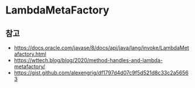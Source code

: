 # LambdaMetaFactory

## 참고

- <https://docs.oracle.com/javase/8/docs/api/java/lang/invoke/LambdaMetafactory.html>
- <https://wttech.blog/blog/2020/method-handles-and-lambda-metafactory/>
- <https://gist.github.com/alexengrig/df1797d4d07c9f5d521d8c33c2a56563>